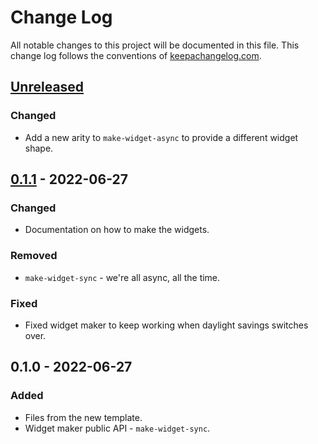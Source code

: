 # Change Log
All notable changes to this project will be documented in this file. This change log follows the conventions of [keepachangelog.com](http://keepachangelog.com/).

## [Unreleased]
### Changed
- Add a new arity to `make-widget-async` to provide a different widget shape.

## [0.1.1] - 2022-06-27
### Changed
- Documentation on how to make the widgets.

### Removed
- `make-widget-sync` - we're all async, all the time.

### Fixed
- Fixed widget maker to keep working when daylight savings switches over.

## 0.1.0 - 2022-06-27
### Added
- Files from the new template.
- Widget maker public API - `make-widget-sync`.

[Unreleased]: https://sourcehost.site/your-name/jepsen.clj-stm/compare/0.1.1...HEAD
[0.1.1]: https://sourcehost.site/your-name/jepsen.clj-stm/compare/0.1.0...0.1.1
